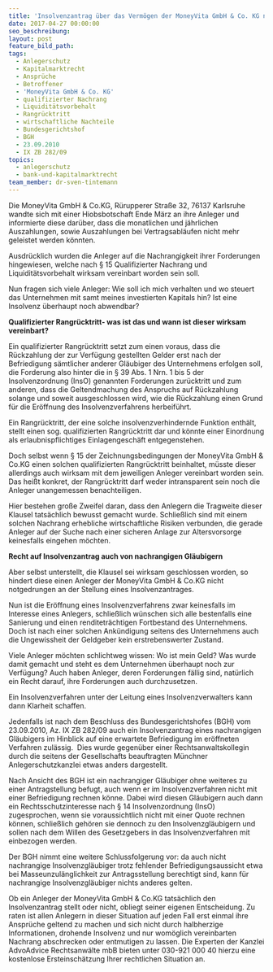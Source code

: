 ```yaml
---
title: 'Insolvenzantrag über das Vermögen der MoneyVita GmbH & Co. KG nur noch eine Frage der Zeit?'
date: 2017-04-27 00:00:00
seo_beschreibung:
layout: post
feature_bild_path:
tags:
  - Anlegerschutz
  - Kapitalmarktrecht
  - Ansprüche
  - Betroffener
  - 'MoneyVita GmbH & Co. KG'
  - qualifizierter Nachrang
  - Liquiditätsvorbehalt
  - Rangrücktritt
  - wirtschaftliche Nachteile
  - Bundesgerichtshof
  - BGH
  - 23.09.2010
  - IX ZB 282/09
topics:
  - anlegerschutz
  - bank-und-kapitalmarktrecht
team_member: dr-sven-tintemann
---
```



Die MoneyVita GmbH & Co.KG, Rürupperer Straße 32, 76137 Karlsruhe wandte sich mit einer Hiobsbotschaft Ende März an ihre Anleger und informierte diese darüber, dass die monatlichen und jährlichen Auszahlungen, sowie Auszahlungen bei Vertragsabläufen nicht mehr geleistet werden könnten.

Ausdrücklich wurden die Anleger auf die Nachrangigkeit ihrer Forderungen hingewiesen, welche nach § 15 Qualifizierter Nachrang und Liquiditätsvorbehalt wirksam vereinbart worden sein soll.

Nun fragen sich viele Anleger: Wie soll ich mich verhalten und wo steuert das Unternehmen mit samt meines investierten Kapitals hin? Ist eine Insolvenz überhaupt noch abwendbar?

**Qualifizierter Rangrücktritt- was ist das und wann ist dieser wirksam vereinbart?**

Ein qualifizierter Rangrücktritt setzt zum einen voraus, dass die Rückzahlung der zur Verfügung gestellten Gelder erst nach der Befriedigung sämtlicher anderer Gläubiger des Unternehmens erfolgen soll, die Forderung also hinter die in § 39 Abs. 1 Nrn. 1 bis 5 der Insolvenzordnung (<acronym>InsO</acronym>) genannten Forderungen zurücktritt und zum anderen, dass die Geltendmachung des Anspruchs auf Rückzahlung solange und soweit ausgeschlossen wird, wie die Rückzahlung einen Grund für die Eröffnung des Insolvenzverfahrens herbeiführt.

Ein Rangrücktritt, der eine solche insolvenzverhindernde Funktion enthält, stellt einen sog. qualifizierten Rangrücktritt dar und könnte einer Einordnung als erlaubnispflichtiges Einlagengeschäft entgegenstehen.

Doch selbst wenn § 15 der Zeichnungsbedingungen der MoneyVita GmbH & Co.KG einen solchen qualifizierten Rangrücktritt beinhaltet, müsste dieser allerdings auch wirksam mit dem jeweiligen Anleger vereinbart worden sein. Das heißt konkret, der Rangrücktritt darf weder intransparent sein noch die Anleger unangemessen benachteiligen.

Hier bestehen große Zweifel daran, dass den Anlegern die Tragweite dieser Klausel tatsächlich bewusst gemacht wurde. Schließlich sind mit einem solchen Nachrang erhebliche wirtschaftliche Risiken verbunden, die gerade Anleger auf der Suche nach einer sicheren Anlage zur Altersvorsorge keinesfalls eingehen möchten.

**Recht auf Insolvenzantrag auch von nachrangigen Gläubigern**

Aber selbst unterstellt, die Klausel sei wirksam geschlossen worden, so hindert diese einen Anleger der MoneyVita GmbH & Co.KG nicht notgedrungen an der Stellung eines Insolvenzantrages.

Nun ist die Eröffnung eines Insolvenzverfahrens zwar keinesfalls im Interesse eines Anlegers, schließlich wünschen sich alle bestenfalls eine Sanierung und einen renditeträchtigen Fortbestand des Unternehmens. Doch ist nach einer solchen Ankündigung seitens des Unternehmens auch die Ungewissheit der Geldgeber kein erstrebenswerter Zustand.

Viele Anleger möchten schlichtweg wissen: Wo ist mein Geld? Was wurde damit gemacht und steht es dem Unternehmen überhaupt noch zur Verfügung? Auch haben Anleger, deren Forderungen fällig sind, natürlich ein Recht darauf, ihre Forderungen auch durchzusetzen.

Ein Insolvenzverfahren unter der Leitung eines Insolvenzverwalters kann dann Klarheit schaffen.

Jedenfalls ist nach dem Beschluss des Bundesgerichtshofes (BGH) vom 23.09.2010, Az. IX ZB 282/09 auch ein Insolvenzantrag eines nachrangigen Gläubigers im Hinblick auf eine erwartete Befriedigung im eröffneten Verfahren zulässig.  Dies wurde gegenüber einer Rechtsanwaltskollegin durch die seitens der Gesellschafts beauftragten Münchner Anlegerschutzkanzlei etwas anders dargestellt.

Nach Ansicht des BGH ist ein nachrangiger Gläubiger ohne weiteres zu einer Antragstellung befugt, auch wenn er im Insolvenzverfahren nicht mit einer Befriedigung rechnen könne. Dabei wird diesen Gläubigern auch dann ein Rechtsschutzinteresse nach § 14 Insolvenzordnung (InsO) zugesprochen, wenn sie voraussichtlich nicht mit einer Quote rechnen können, schließlich gehören sie dennoch zu den Insolvenzgläubigern und sollen nach dem Willen des Gesetzgebers in das Insolvenzverfahren mit einbezogen werden.

Der BGH nimmt eine weitere Schlussfolgerung vor: da auch nicht nachrangige Insolvenzgläubiger trotz fehlender Befriedigungsaussicht etwa bei Masseunzulänglichkeit zur Antragsstellung berechtigt sind, kann für nachrangige Insolvenzgläubiger nichts anderes gelten.

Ob ein Anleger der MoneyVita GmbH & Co.KG tatsächlich den Insolvenzantrag stellt oder nicht, obliegt seiner eigenen Entscheidung. Zu raten ist allen Anlegern in dieser Situation auf jeden Fall erst einmal ihre Ansprüche geltend zu machen und sich nicht durch halbherzige Informationen, drohende Insolvenz und nur womöglich vereinbarten Nachrang abschrecken oder entmutigen zu lassen. Die Experten der Kanzlei AdvoAdvice Rechtsanwälte mbB bieten unter 030-921 000 40 hierzu eine kostenlose Ersteinschätzung Ihrer rechtlichen Situation an.
